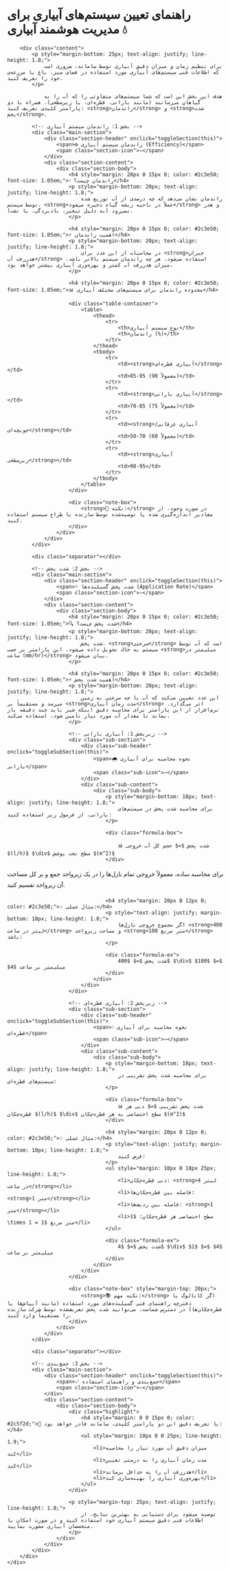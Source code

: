 
<div class="container">
        <div class="header">
            <h1> راهنمای تعیین سیستم‌های آبیاری برای مدیریت هوشمند آبیاری 💧</h1>
        </div>

        <div class="content">
            <p style="margin-bottom: 25px; text-align: justify; line-height: 1.8;">
                برای تنظیم زمان و میزان دقیق آبیاری توسط سامانه، ضروری است که اطلاعات فنی سیستم‌های آبیاری مورد استفاده در فضای سبز، باغ یا مزرعه‌ی خود را تعریف کنید.
            </p>

                هدف این بخش این است که شما سیستم‌های متفاوتی را که آب را به گیاهان می‌رسانند (مانند بارانی، قطره‌ای، یا زیرسطحی)، همراه با دو پارامتر کلیدی تعریف کنید: <strong>راندمان</strong> و <strong>شدت پخش</strong>.

            <!-- بخش 1: راندمان سیستم آبیاری -->
            <div class="main-section">
                <div class="section-header" onclick="toggleSection(this)">
                    <span>⚙️ راندمان سیستم آبیاری (Efficiency)</span>
                    <span class="section-icon">−</span>
                </div>
                <div class="section-content">
                    <div class="section-body">
                        <h4 style="margin: 20px 0 15px 0; color: #2c3e50; font-size: 1.05em;">💧 راندمان چیست؟</h4>
                        <p style="margin-bottom: 20px; text-align: justify; line-height: 1.8;">
                            راندمان نشان می‌دهد که چه درصدی از آب توزیع شده توسط سیستم، <strong>عملاً در ناحیه ریشه گیاه ذخیره می‌شود</strong> و هدر نمی‌رود (به دلیل تبخیر، بادبردگی، یا نشت).
                        </p>

                        <h4 style="margin: 20px 0 15px 0; color: #2c3e50; font-size: 1.05em;">⚡ اهمیت راندمان</h4>
                        <p style="margin-bottom: 20px; text-align: justify; line-height: 1.8;">
                            در محاسبات از این عدد برای <strong>جبران هدررفت آب</strong> استفاده می‌شود. هر چه راندمان سیستم بالاتر باشد، میزان هدررفت آب کمتر و بهره‌وری آبیاری بیشتر خواهد بود.
                        </p>

                        <h4 style="margin: 20px 0 15px 0; color: #2c3e50; font-size: 1.05em;">📊 محدوده راندمان برای سیستم‌های مختلف آبیاری</h4>

                        <div class="table-container">
                            <table>
                                <thead>
                                    <tr>
                                        <th>نوع سیستم آبیاری</th>
                                        <th>راندمان (%)</th>
                                    </tr>
                                </thead>
                                <tbody>
                                    <tr>
                                        <td><strong>آبیاری قطره‌ای</strong></td>
                                        <td>85-95 (معمولاً 90)</td>
                                    </tr>
                                    <tr>
                                        <td><strong>آبیاری بارانی</strong></td>
                                        <td>70-85 (معمولاً 75)</td>
                                    </tr>
                                    <tr>
                                        <td><strong>آبیاری غرقابی/جویچه‌ای</strong></td>
                                        <td>50-70 (معمولاً 60)</td>
                                    </tr>
                                    <tr>
                                        <td><strong>آبیاری زیرسطحی</strong></td>
                                        <td>90-95</td>
                                    </tr>
                                </tbody>
                            </table>
                        </div>

                        <div class="note-box">
                            <strong>📌 نکته:</strong> در صورت وجود، از مقادیر اندازه‌گیری شده یا توصیه‌شده توسط سازنده یا طراح سیستم استفاده کنید.
                        </div>
                    </div>
                </div>
            </div>

            <div class="separator"></div>

            <!-- بخش 2: شدت پخش -->
            <div class="main-section">
                <div class="section-header" onclick="toggleSection(this)">
                    <span>💦 شدت پخش گسیلنده‌ها (Application Rate)</span>
                    <span class="section-icon">−</span>
                </div>
                <div class="section-content">
                    <div class="section-body">
                        <h4 style="margin: 20px 0 15px 0; color: #2c3e50; font-size: 1.05em;">🔍 شدت پخش چیست؟</h4>
                        <p style="margin-bottom: 20px; text-align: justify; line-height: 1.8;">
                            شدت پخش، <strong>سرعتی</strong> است که آب توسط سیستم به خاک تحویل داده می‌شود. این پارامتر بر حسب <strong>میلی‌متر در ساعت (mm/hr)</strong> بیان می‌شود.
                        </p>

                        <h4 style="margin: 20px 0 15px 0; color: #2c3e50; font-size: 1.05em;">⚡ اهمیت شدت پخش</h4>
                        <p style="margin-bottom: 20px; text-align: justify; line-height: 1.8;">
                            این عدد تعیین می‌کند که آب با چه سرعتی به زمین می‌رسد و مستقیماً بر <strong>مدت زمان آبیاری</strong> اثر می‌گذارد. نرم‌افزار از این پارامتر برای محاسبه دقیق اینکه شیر باید چند دقیقه باز بماند تا مقدار آب مورد نیاز تأمین شود، استفاده می‌کند.
                        </p>

                        <!-- زیربخش 1: آبیاری بارانی -->
                        <div class="sub-section">
                            <div class="sub-header" onclick="toggleSubSection(this)">
                                <span>🌧️ نحوه محاسبه برای آبیاری بارانی</span>
                                <span class="sub-icon">−</span>
                            </div>
                            <div class="sub-content">
                                <div class="sub-body">
                                    <p style="margin-bottom: 18px; text-align: justify; line-height: 1.8;">
                                        برای محاسبه شدت پخش در سیستم‌های بارانی، از فرمول زیر استفاده کنید:
                                    </p>

                                    <div class="formula-box">

                                        📊 شدت پخش $=$ حجم کل آب خروجی $(l/h)$ $\div$ سطح تحت پوشش $(m^2)$
                                    </div>

<p style="margin-bottom: 18px; text-align: justify; line-height: 1.8;">برای محاسبه ساده، معمولاً خروجی تمام نازل‌ها را در یک زیرواحد جمع و بر کل مساحت آن زیرواحد تقسیم کنید.</p>

                                    <h4 style="margin: 20px 0 12px 0; color: #2c3e50;">💡 مثال عملی:</h4>
                                    <p style="text-align: justify; margin-bottom: 18px; line-height: 1.8;">
                                        اگر مجموع خروجی نازل‌ها <strong>400 لیتر در ساعت</strong> و مساحت زیرواحد <strong>100 متر مربع</strong> باشد:
                                    </p>

                                    <div class="formula-ex">
                                        شدت پخش $=$ $400$ $\div$ $100$ $=$ $4$ میلی‌متر بر ساعت
                                    </div>
                                </div>
                            </div>
                        </div>

                        <!-- زیربخش 2: آبیاری قطره‌ای -->
                        <div class="sub-section">
                            <div class="sub-header" onclick="toggleSubSection(this)">
                                <span>💧 نحوه محاسبه برای آبیاری قطره‌ای</span>
                                <span class="sub-icon">−</span>
                            </div>
                            <div class="sub-content">
                                <div class="sub-body">
                                    <p style="margin-bottom: 18px; text-align: justify; line-height: 1.8;">
                                        برای محاسبه شدت پخش تقریبی در سیستم‌های قطره‌ای:
                                    </p>

                                    <div class="formula-box">
                                        📊 شدت پخش تقریبی $=$ دبی هر قطره‌چکان $(l/h)$ $\div$ سطح اختصاصی به هر قطره‌چکان $(m^2)$
                                    </div>

                                    <h4 style="margin: 20px 0 12px 0; color: #2c3e50;">💡 مثال عملی:</h4>
                                    <p style="text-align: justify; margin-bottom: 10px; line-height: 1.8;">
                                        فرض کنید:
                                    </p>
                                    <ul style="margin: 10px 0 18px 25px; line-height: 1.8;">
                                        <li>دبی قطره‌چکان: <strong>4 لیتر در ساعت</strong></li>
                                        <li>فاصله بین قطره‌چکان‌ها: <strong>1 متر</strong></li>
                                        <li>فاصله بین ردیف‌ها: <strong>1 متر</strong></li>
                                        <li>سطح اختصاصی هر قطره‌چکان: $1 \times 1 = 1$ متر مربع</li>
                                    </ul>

                                    <div class="formula-ex">
                                        شدت پخش $=$ $4$ $\div$ $1$ $=$ $4$ میلی‌متر بر ساعت
                                    </div>
                                </div>
                            </div>
                        </div>

                        <div class="note-box" style="margin-top: 20px;">
                            <strong>📚 نکته مهم:</strong> اگر کاتالوگ یا دفترچه راهنمای فنی گسیلنده‌های مورد استفاده (مانند آبپاش‌ها یا قطره‌چکان‌ها) در دسترس شماست، می‌توانید شدت پخش تعریف‌شده توسط شرکت سازنده را مستقیماً وارد کنید.
                        </div>
                    </div>
                </div>
            </div>

            <div class="separator"></div>

            <!-- بخش 3: جمع‌بندی -->
            <div class="main-section">
                <div class="section-header" onclick="toggleSection(this)">
                    <span>✅ جمع‌بندی و راهنمای استفاده</span>
                    <span class="section-icon">−</span>
                </div>
                <div class="section-content">
                    <div class="section-body">
                        <div class="highlight">
                            <h4 style="margin: 0 0 15px 0; color: #2c5f2d;">🎯 با تعریف دقیق این دو پارامتر کلیدی، سامانه قادر خواهد بود:</h4>
                            <ul style="margin: 10px 0 0 25px; line-height: 1.9;">
                                <li>میزان دقیق آب مورد نیاز را محاسبه کند</li>
                                <li>مدت زمان آبیاری را به درستی تعیین کند</li>
                                <li>هدررفت آب را به حداقل برساند</li>
                                <li>بهره‌وری آبیاری را بهینه‌سازی کند</li>
                            </ul>
                        </div>

                        <p style="margin-top: 25px; text-align: justify; line-height: 1.8;">
                            توصیه می‌شود برای دستیابی به بهترین نتایج، از اطلاعات فنی دقیق سیستم آبیاری خود استفاده کنید و در صورت امکان با متخصصان آبیاری مشورت نمایید.
                        </p>
                    </div>
                </div>
            </div>
        </div>
    </div>



